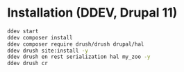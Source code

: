 # Installation (DDEV, Drupal 11)
```bash
ddev start
ddev composer install
ddev composer require drush/drush drupal/hal
ddev drush site:install -y
ddev drush en rest serialization hal my_zoo -y
ddev drush cr
